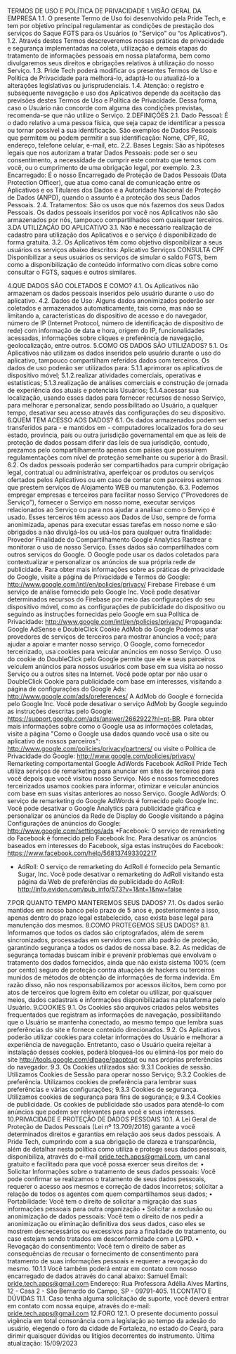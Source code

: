 TERMOS DE USO E POLÍTICA DE PRIVACIDADE
1.VISÃO GERAL DA EMPRESA
1.1. O presente Termo de Uso foi desenvolvido pela Pride Tech, e tem por objetivo principal regulamentar as condições de prestação dos serviços do Saque FGTS para os Usuários (o "Serviço" ou “os Aplicativos”).
1.2. Através destes Termos descreveremos nossas práticas de privacidade e segurança implementadas na coleta, utilização e demais etapas do tratamento de informações pessoais em nossa plataforma, bem como divulgaremos seus direitos e obrigações relativos à utilização do nosso Serviço.
1.3. Pride Tech poderá modificar os presentes Termos de Uso e Política de Privacidade para melhorá-lo, adaptá-lo ou atualizá-lo a alterações legislativas ou jurisprudenciais.
1.4. Atenção: o registro e subsequente navegação e uso dos Aplicativos depende da aceitação das previsões destes Termos de Uso e Política de Privacidade. Dessa forma, caso o Usuário não concorde com alguma das condições previstas, recomenda-se que não utilize o Serviço.
2.DEFINIÇÕES
2.1. Dado Pessoal: É o dado relativo a uma pessoa física, que seja capaz de identificar a pessoa ou tornar possível a sua identificação. São exemplos de Dados Pessoais que permitem ou podem permitir a sua identificação: Nome, CPF, RG, endereço, telefone celular, e-mail, etc.
2.2. Bases Legais: São as hipóteses legais que nos autorizam a tratar Dados Pessoais: pode ser o seu consentimento, a necessidade de cumprir este contrato que temos com você, ou o cumprimento de uma obrigação legal, por exemplo.
2.3. Encarregado: É o nosso Encarregado de Proteção de Dados Pessoais (Data Protection Officer), que atua como canal de comunicação entre os Aplicativos e os Titulares dos Dados e a Autoridade Nacional de Proteção de Dados (ANPD), quando o assunto é a proteção dos seus Dados Pessoais.
2.4. Tratamentos: São os usos que nós fazemos dos seus Dados Pessoais. Os dados pessoais inseridos por você nos Aplicativos não são armazenados por nós, tampouco compartilhados com quaisquer terceiros.
3.DA UTILIZAÇÃO DO APLICATIVO
3.1. Não é necessário realização de cadastro para utilização dos Aplicativos e o serviço é disponibilizado de forma gratuita.
3.2. Os Aplicativos têm como objetivo disponibilizar a seus usuários os serviços abaixo descritos:
Aplicativo
Serviços
CONSULTA CPF
Disponibilizar a seus usuários os serviços de simular o saldo FGTS, bem como a disponibilização de conteúdo informativo com dicas sobre como consultar o FGTS, saques e outros similares.

4.QUE DADOS SÃO COLETADOS E COMO?
4.1. Os Aplicativos não armazenam os dados pessoais inseridos pelo usuário durante o uso do aplicativo.
4.2. Dados de Uso: Alguns dados anonimizados poderão ser coletados e armazenados automaticamente, tais como, mas não se limitando a, características do dispositivo de acesso e do navegador, número de IP (Internet Protocol, número de identificação de dispositivo de rede) com informação de data e hora, origem do IP, funcionalidades acessadas, informações sobre cliques e preferência de navegação, geolocalização, entre outros.
5.COMO OS DADOS SÃO UTILIZADOS?
5.1. Os Aplicativos não utilizam os dados inseridos pelo usuário durante o uso do aplicativo, tampouco compartilham referidos dados com terceiros. Os dados de uso poderão ser utilizados para:
5.1.1.aprimorar os aplicativos de dispositivo móvel;
5.1.2.realizar atividades comerciais, operativas e estatísticas;
5.1.3.realização de análises comerciais e construção de jornada de experiência dos atuais e potenciais Usuários;
5.1.4.acessar sua localização, usando esses dados para fornecer recursos de nosso Serviço, para melhorar e personalizar, sendo possibilitado ao Usuário, a qualquer tempo, desativar seu acesso através das configurações do seu dispositivo.
6.QUEM TEM ACESSO AOS DADOS?
6.1. Os dados armazenados podem ser transferidos para - e mantidos em - computadores localizados fora do seu estado, província, país ou outra jurisdição governamental em que as leis de proteção de dados possam diferir das leis de sua jurisdição, contudo, prezamos pelo compartilhamento apenas com países que possuírem regulamentações com nível de proteção semelhante ou superior à do Brasil.
6.2. Os dados pessoais poderão ser compartilhados para cumprir obrigação legal, contratual ou administrativa, aperfeiçoar os produtos ou serviços ofertados pelos Aplicativos ou em caso de contar com parceiros externos que prestem serviços de Alojamento WEB ou manutenção.
6.3. Podemos empregar empresas e terceiros para facilitar nosso Serviço ("Provedores de Serviço"), fornecer o Serviço em nosso nome, executar serviços relacionados ao Serviço ou para nos ajudar a analisar como o Serviço é usado. Esses terceiros têm acesso aos Dados de Uso, sempre de forma anonimizada, apenas para executar essas tarefas em nosso nome e são obrigados a não divulgá-los ou usá-los para qualquer outra finalidade:
Provedor
Finalidade do Compartilhamento
Google Analytics
Rastrear e monitorar o uso de nosso Serviço. Esses dados são compartilhados com outros serviços do Google. O Google pode usar os dados coletados para contextualizar e personalizar os anúncios de sua própria rede de publicidade. Para obter mais informações sobre as práticas de privacidade do Google, visite a página de Privacidade e Termos do Google: http://www.google.com/intl/en/policies/privacy/
Firebase
Firebase é um serviço de análise fornecido pelo Google Inc. Você pode desativar determinados recursos do Firebase por meio das configurações do seu dispositivo móvel, como as configurações de publicidade do dispositivo ou seguindo as instruções fornecidas pelo Google em sua Política de Privacidade: http://www.google.com/intl/en/policies/privacy/
Propaganda:
Google AdSense e DoubleClick Cookie
AdMob do Google
Podemos usar provedores de serviços de terceiros para mostrar anúncios a você; para ajudar a apoiar e manter nosso serviço.
O Google, como fornecedor terceirizado, usa cookies para veicular anúncios em nosso Serviço. O uso do cookie do DoubleClick pelo Google permite que ele e seus parceiros veiculem anúncios para nossos usuários com base em sua visita ao nosso Serviço ou a outros sites na Internet. Você pode optar por não usar o DoubleClick Cookie para publicidade com base em interesses, visitando a página de configurações do Google Ads: http://www.google.com/ads/preferences/
A AdMob do Google é fornecida pelo Google Inc. Você pode desativar o serviço AdMob by Google seguindo as instruções descritas pelo Google: https://support.google.com/ads/answer/2662922?hl=pt-BR. Para obter mais informações sobre como o Google usa as informações coletadas, visite a página "Como o Google usa dados quando você usa o site ou aplicativo de nossos parceiros": http://www.google.com/policies/privacy/partners/ ou visite o Política de Privacidade do Google: http://www.google.com/policies/privacy/
Remarketing comportamental
Google AdWords
Facebook
AdRoll
Pride Tech utiliza serviços de remarketing para anunciar em sites de terceiros para você depois que você visitou nosso Serviço. Nós e nossos fornecedores terceirizados usamos cookies para informar, otimizar e veicular anúncios com base em suas visitas anteriores ao nosso Serviço.
Google AdWords: O serviço de remarketing do Google AdWords é fornecido pelo Google Inc. Você pode desativar o Google Analytics para publicidade gráfica e personalizar os anúncios da Rede de Display do Google visitando a página Configurações de anúncios do Google: http://www.google.com/settings/ads
*Facebook: O serviço de remarketing do Facebook é fornecido pelo Facebook Inc. Para desativar os anúncios baseados em interesses do Facebook, siga estas instruções do Facebook: https://www.facebook.com/help/568137493302217
* AdRoll: O serviço de remarketing do AdRoll é fornecido pela Semantic Sugar, Inc. Você pode desativar o remarketing do AdRoll visitando esta página da Web de preferências de publicidade do AdRoll: http://info.evidon.com/pub_info/573?v=1&nt=1&nw=false

7.POR QUANTO TEMPO MANTEREMOS SEUS DADOS?
7.1. Os dados serão mantidos em nosso banco pelo prazo de 5 anos e, posteriormente a isso, apenas dentro do prazo legal estabelecido, caso exista base legal para manutenção dos mesmos.
8.COMO PROTEGEMOS SEUS DADOS?
8.1. Informamos que todos os dados são criptografados, além de serem sincronizados, processadas em servidores com alto padrão de proteção, garantindo segurança a todos os dados de nossa base.
8.2. As medidas de segurança tomadas buscam inibir e prevenir problemas que envolvam o tratamento dos dados fornecidos, ainda que não exista sistema 100% (cem por cento) seguro de proteção contra atuações de hackers ou terceiros munidos de métodos de obtenção de informações de forma indevida. Em razão disso, não nos responsabilizamos por acessos ilícitos, bem como por atos de terceiros que logrem êxito em coletar ou utilizar, por quaisquer meios, dados cadastrais e informações disponibilizadas na plataforma pelo Usuário.
9.COOKIES
9.1. Os Cookies são arquivos criados pelos websites frequentados que registram as informações de navegação, possibilitando que o Usuário se mantenha conectado, ao mesmo tempo que lembra suas preferências do site e fornece conteúdo direcionados.
9.2. Os Aplicativos poderão utilizar cookies para coletar informações do Usuário e melhorar a experiência de navegação. Entretanto, caso o Usuário queira rejeitar a instalação desses cookies, poderá bloqueá-los ou eliminá-los por meio do site http://tools.google.com/dlpage/gaoptout ou nas próprias preferências do navegador.
9.3. Os Cookies utilizados são:
9.3.1 Cookies de sessão. Utilizamos Cookies de Sessão para operar nosso Serviço;
9.3.2 Cookies de preferência. Utilizamos cookies de preferência para lembrar suas preferências e várias configurações;
9.3.3 Cookies de segurança. Utilizamos cookies de segurança para fins de segurança; e
9.3.4 Cookies de publicidade. Os cookies de publicidade são usados para atendê-lo com anúncios que podem ser relevantes para você e seus interesses.
10.PRIVACIDADE E PROTEÇÃO DE DADOS PESSOAIS
10.1. A Lei Geral de Proteção de Dados Pessoais (Lei nº 13.709/2018) garante a você determinados direitos e garantias em relação aos seus dados pessoais. A Pride Tech, cumprindo com a sua obrigação de clareza e transparência, além de detalhar nesta política como utiliza e protege seus dados pessoais, disponibiliza, através do e-mail pride.tech.apps@gmail.com, um canal gratuito e facilitado para que você possa exercer seus direitos de:
• Solicitar Informações sobre o tratamento de seus dados pessoais: Você pode confirmar se realizamos o tratamento de seus dados pessoais, requerer o acesso aos mesmos e correção de dados incorretos; solicitar a relação de todos os agentes com quem compartilhamos seus dados;
• Portabilidade: Você tem o direito de solicitar a migração das suas informações pessoais para outra organização
• Solicitar a exclusão ou anonimização de dados pessoais: Você tem o direito de nos pedir a anonimização ou eliminação definitiva dos seus dados, caso eles se mostrem desnecessários ou excessivos para a finalidade do tratamento, ou caso estejam sendo tratados em desconformidade com a LGPD.
• Revogação do consentimento: Você tem o direito de saber as consequências de recusar o fornecimento de consentimento para tratamento de suas informações pessoais e requerer a revogação do mesmo.
10.1.1 Você também poderá entrar em contato com nosso encarregado de dados através do canal abaixo:
Samuel
Email: pride.tech.apps@gmail.com
Endereço: Rua Professora Adélia Alves Martins, 12 - Casa 2 - São Bernardo do Campo, SP - 09791-405.
11.CONTATO E DÚVIDAS
11.1. Caso tenha alguma solicitação de suporte, você deverá entrar em contato com nossa equipe, através do e-mail: pride.tech.apps@gmail.com
12.FORO
12.1. O presente documento possui vigência em total consonância com a legislação ao tempo da adesão do usuário, elegendo o foro da cidade de Fortaleza, no estado do Ceará, para dirimir quaisquer dúvidas ou litígios decorrentes do instrumento.
Última atualização: 15/09/2023

